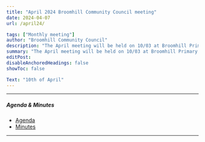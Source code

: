 ```yaml
---
title: "April 2024 Broomhill Community Council meeting" 
date: 2024-04-07
url: /april24/

tags: ["Monthly meeting"]
author: "Broomhill Community Council"
description: "The April meeting will be held on 10/03 at Broomhill Primary School." 
summary: "The April meeting will be held on 10/03 at Broomhill Primary School."
editPost:
disableAnchoredHeadings: false
showToc: false

Text: "10th of April"
---
```


---

##### Agenda & Minutes
+ [Agenda](/apr24.pdf)
+ [Minutes](/apr24m.pdf)

---

